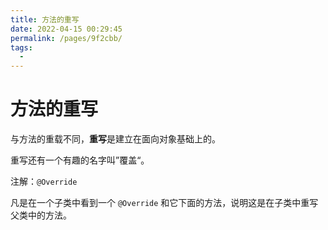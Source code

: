 ```yaml
---
title: 方法的重写
date: 2022-04-15 00:29:45
permalink: /pages/9f2cbb/
tags:
  - 
---
```

# 方法的重写

与方法的重载不同，**重写**是建立在面向对象基础上的。

重写还有一个有趣的名字叫”覆盖“。

注解：`@Override`

凡是在一个子类中看到一个 `@Override` 和它下面的方法，说明这是在子类中重写父类中的方法。




